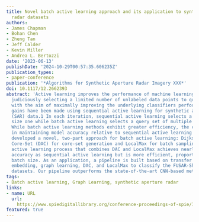 ```yaml
---
title: Novel batch active learning approach and its application to synthetic aperture
  radar datasets
authors:
- James Chapman
- Bohan Chen
- Zheng Tan
- Jeff Calder
- Kevin Miller
- Andrea L. Bertozzi
date: '2023-06-13'
publishDate: '2024-10-29T00:57:35.606235Z'
publication_types:
- paper-conference
publication: '*Algorithms for Synthetic Aperture Radar Imagery XXX*'
doi: 10.1117/12.2662393
abstract: 'Active learning improves the performance of machine learning methods by
  judiciously selecting a limited number of unlabeled data points to query for labels,
  with the aim of maximally improving the underlying classifiers performance. Recent
  gains have been made using sequential active learning for synthetic aperture radar
  (SAR) data.1 In each iteration, sequential active learning selects a query set of
  size one while batch active learning selects a query set of multiple datapoints.
  While batch active learning methods exhibit greater efficiency, the challenge lies
  in maintaining model accuracy relative to sequential active learning methods. We
  developed a novel, two-part approach for batch active learning: Dijkstra’s Annulus
  Core-Set (DAC) for core-set generation and LocalMax for batch sampling. The batch
  active learning process that combines DAC and LocalMax achieves nearly identical
  accuracy as sequential active learning but is more efficient, proportional to the
  batch size. As an application, a pipeline is built based on transfer learning feature
  embedding, graph learning, DAC, and LocalMax to classify the FUSAR-Ship and OpenSARShip
  datasets. Our pipeline outperforms the state-of-the-art CNN-based methods.'
tags:
- Batch active learning, Graph Learning, synthetic aperture radar
links:
- name: URL
  url: 
    https://www.spiedigitallibrary.org/conference-proceedings-of-spie/12520/125200B/Novel-batch-active-learning-approach-and-its-application-to-synthetic/10.1117/12.2662393.full
featured: true
---
```


